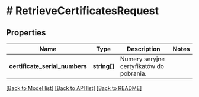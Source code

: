 # # RetrieveCertificatesRequest

## Properties

Name | Type | Description | Notes
------------ | ------------- | ------------- | -------------
**certificate_serial_numbers** | **string[]** | Numery seryjne certyfikatów do pobrania. |

[[Back to Model list]](../../README.md#models) [[Back to API list]](../../README.md#endpoints) [[Back to README]](../../README.md)
